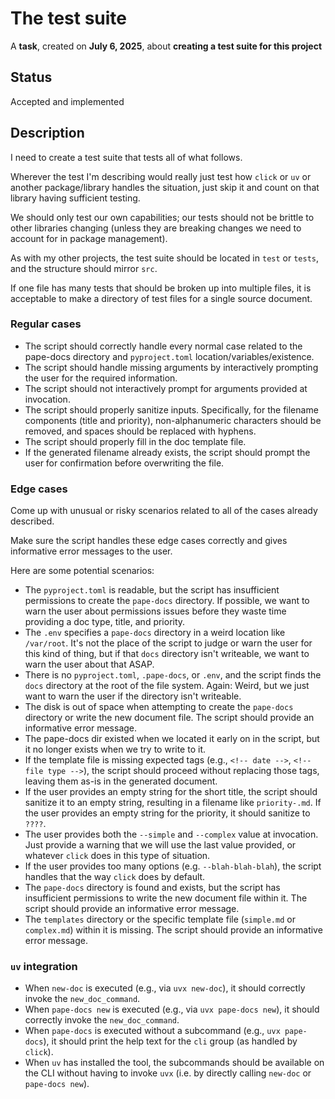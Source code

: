 # The test suite

A **task**, created on **July 6, 2025**, about **creating a test suite for this project**

## Status

Accepted and implemented

## Description

I need to create a test suite that tests all of what follows.

Wherever the test I'm describing would really just test how `click` or `uv` or another package/library handles the situation, just skip it and count on that library having sufficient testing.

We should only test our own capabilities; our tests should not be brittle to other libraries changing (unless they are breaking changes we need to account for in package management).

As with my other projects, the test suite should be located in `test` or `tests`, and the structure should mirror `src`.

If one file has many tests that should be broken up into multiple files, it is acceptable to make a directory of test files for a single source document.

### Regular cases

- The script should correctly handle every normal case related to the pape-docs directory and `pyproject.toml` location/variables/existence.
- The script should handle missing arguments by interactively prompting the user for the required information.
- The script should not interactively prompt for arguments provided at invocation.
- The script should properly sanitize inputs. Specifically, for the filename components (title and priority), non-alphanumeric characters should be removed, and spaces should be replaced with hyphens.
- The script should properly fill in the doc template file.
- If the generated filename already exists, the script should prompt the user for confirmation before overwriting the file.

### Edge cases

Come up with unusual or risky scenarios related to all of the cases already described.

Make sure the script handles these edge cases correctly and gives informative error messages to the user.

Here are some potential scenarios:

- The `pyproject.toml` is readable, but the script has insufficient permissions to create the `pape-docs` directory. If possible, we want to warn the user about permissions issues before they waste time providing a doc type, title, and priority.
- The `.env` specifies a `pape-docs` directory in a weird location like `/var/root`. It's not the place of the script to judge or warn the user for this kind of thing, but if that `docs` directory isn't writeable, we want to warn the user about that ASAP.
- There is no `pyproject.toml`, `.pape-docs`, or `.env`, and the script finds the `docs` directory at the root of the file system. Again: Weird, but we just want to warn the user if the directory isn't writeable.
- The disk is out of space when attempting to create the `pape-docs` directory or write the new document file. The script should provide an informative error message.
- The pape-docs dir existed when we located it early on in the script, but it no longer exists when we try to write to it.
- If the template file is missing expected tags (e.g., `<!-- date -->`, `<!-- file type -->`), the script should proceed without replacing those tags, leaving them as-is in the generated document.
- If the user provides an empty string for the short title, the script should sanitize it to an empty string, resulting in a filename like `priority-.md`. If the user provides an empty string for the priority, it should sanitize to `????`.
- The user provides both the `--simple` and `--complex` value at invocation. Just provide a warning that we will use the last value provided, or whatever `click` does in this type of situation.
- If the user provides too many options (e.g. `--blah-blah-blah`), the script handles that the way `click` does by default.
- The `pape-docs` directory is found and exists, but the script has insufficient permissions to write the new document file within it. The script should provide an informative error message.
- The `templates` directory or the specific template file (`simple.md` or `complex.md`) within it is missing. The script should provide an informative error message.

### `uv` integration

- When `new-doc` is executed (e.g., via `uvx new-doc`), it should correctly invoke the `new_doc_command`.
- When `pape-docs new` is executed (e.g., via `uvx pape-docs new`), it should correctly invoke the `new_doc_command`.
- When `pape-docs` is executed without a subcommand (e.g., `uvx pape-docs`), it should print the help text for the `cli` group (as handled by `click`).
- When `uv` has installed the tool, the subcommands should be available on the CLI without having to invoke `uvx` (i.e. by directly calling `new-doc` or `pape-docs new`).
